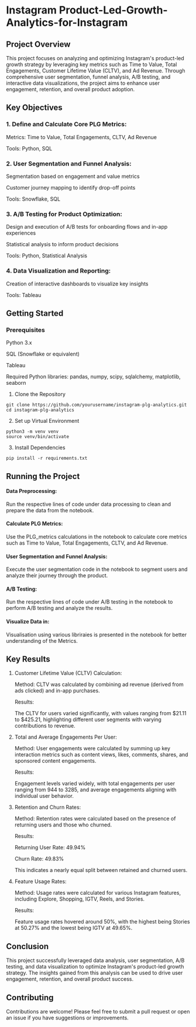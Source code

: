 # Instagram Product-Led-Growth-Analytics-for-Instagram

## Project Overview
This project focuses on analyzing and optimizing Instagram's product-led growth strategy by leveraging key metrics such as Time to Value, Total Engagements, Customer Lifetime Value (CLTV), and Ad Revenue. Through comprehensive user segmentation, funnel analysis, A/B testing, and interactive data visualizations, the project aims to enhance user engagement, retention, and overall product adoption.

## Key Objectives
### 1. Define and Calculate Core PLG Metrics:
  Metrics: Time to Value, Total Engagements, CLTV, Ad Revenue
  
  Tools: Python, SQL
### 2. User Segmentation and Funnel Analysis:
  Segmentation based on engagement and value metrics
  
  Customer journey mapping to identify drop-off points
  
  Tools: Snowflake, SQL
### 3. A/B Testing for Product Optimization:
  Design and execution of A/B tests for onboarding flows and in-app experiences
  
  Statistical analysis to inform product decisions
  
  Tools: Python, Statistical Analysis
### 4. Data Visualization and Reporting:
  Creation of interactive dashboards to visualize key insights
  
  Tools: Tableau

## Getting Started
  ### Prerequisites

  Python 3.x

  SQL (Snowflake or equivalent)

  Tableau
  
  Required Python libraries: pandas, numpy, scipy, sqlalchemy, matplotlib, seaborn

  1. Clone the Repository
   
    git clone https://github.com/yourusername/instagram-plg-analytics.git
    cd instagram-plg-analytics

  2. Set up Virtual Environment

    python3 -m venv venv
    source venv/bin/activate

  3. Install Dependencies

    pip install -r requirements.txt

## Running the Project

#### Data Preprocessing:
  
  Run the respective lines of code under data processing to clean and prepare the data from the notebook.
  
#### Calculate PLG Metrics:

  Use the PLG_metrics calculations in the notebook to calculate core metrics such as Time to Value, Total Engagements, CLTV, and Ad Revenue.

#### User Segmentation and Funnel Analysis:

  Execute the user segmentation code in the notebook to segment users and analyze their journey through the product.

#### A/B Testing:

  Run the respective lines of code under A/B testing in the notebook to perform A/B testing and analyze the results.

#### Visualize Data in:

  Visualisation using various libriraies is presented in the notebook for better understanding of the Metrics.



## Key Results

  1. Customer Lifetime Value (CLTV) Calculation:

      Method: CLTV was calculated by combining ad revenue (derived from ads clicked) and in-app purchases.
  
      Results:
  
      The CLTV for users varied significantly, with values ranging from $21.11 to $425.21, highlighting different user segments with varying contributions to revenue.

  2. Total and Average Engagements Per User:

      Method: User engagements were calculated by summing up key interaction metrics such as content views, likes, comments, shares, and sponsored content engagements.

      Results:

      Engagement levels varied widely, with total engagements per user ranging from 944 to 3285, and average engagements aligning with individual user behavior.

  3. Retention and Churn Rates:

      Method: Retention rates were calculated based on the presence of returning users and those who churned.

      Results:
  
      Returning User Rate: 49.94%
  
      Churn Rate: 49.83%

      This indicates a nearly equal split between retained and churned users.

  4. Feature Usage Rates:

      Method: Usage rates were calculated for various Instagram features, including Explore, Shopping, IGTV, Reels, and Stories.

      Results:

      Feature usage rates hovered around 50%, with the highest being Stories at 50.27% and the lowest being IGTV at 49.65%.



## Conclusion

  This project successfully leveraged data analysis, user segmentation, A/B testing, and data visualization to optimize Instagram's product-led growth strategy. The insights gained from this analysis  can be used to drive user engagement, retention, and overall product success.


## Contributing
  
  Contributions are welcome! Please feel free to submit a pull request or open an issue if you have suggestions or improvements.
